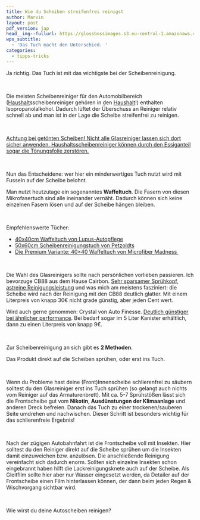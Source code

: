 ```yaml
---
title: Wie du Scheiben streifenfrei reinigst
author: Marvin
layout: post
pdf_version: jap
head__img--fullurl: https://glossbossimages.s3.eu-central-1.amazonaws.com/headerimg/streifenfrei.jpg
wps_subtitle:
  - 'Das Tuch macht den Unterschied. '
categories:
  - tipps-tricks
---
```

Ja richtig. Das Tuch ist mit das wichtigste bei der Scheibenreinigung.

&nbsp;

Die meisten Scheibenreiniger für den Automobilbereich (<span style="text-decoration: underline;">Haushalt</span>sscheibenreiniger gehören in den <span style="text-decoration: underline;">Haushalt</span>!) enthalten Isopropanolalkohol. Dadurch lüftet der Überschuss an Reiniger relativ schnell ab und man ist in der Lage die Scheibe streifenfrei zu reinigen.

&nbsp;

<span style="text-decoration: underline;">Achtung bei getönten Scheiben! Nicht alle Glasreiniger lassen sich dort sicher anwenden. Haushaltsscheibenreiniger können durch den Essiganteil sogar die Tönungsfolie zerstören.</span>

&nbsp;

Nun das Entscheidene: wer hier ein minderwertiges Tuch nutzt wird mit Fusseln auf der Scheibe belohnt.

Man nutzt heutzutage ein sogenanntes **Waffeltuch**. Die Fasern von diesen Mikrofasertuch sind alle ineinander vernäht. Dadurch können sich keine einzelnen Fasern lösen und auf der Scheibe hängen bleiben.


&nbsp;

Empfehlenswerte Tücher:

*   <a title="Gut & Günstiges Waffeltuch zur Scheibenreinigung" href="http://www.lupus-autopflege.de/Lupus-Wave-500-Waffel-Microfasertuch-40x40cm-STAFFELPREISE" target="_blank">40x40cm Waffeltuch von Lupus-Autopflege</a>
*   <a title="Extra Dünnes Scheibenreinigungstuch von Petzoldts" href="http://www.petzoldts.de/shop/Petzoldts-Microfaser-Glastuch-p-1307.html" target="_blank">50x60cm Scheibenreinigungstuch von Petzoldts</a>
*   <a title="Nicht grade günstig, aber sehr gute Qualität!" href="http://www.autopflege24.net/ap24shop/microfiber-madness-cloudbuster-glasreinigungstuch.html" target="_blank">Die Premium Variante: 40&#215;40 Waffeltuch von Microfiber Madness </a>

&nbsp;

Die Wahl des Glasreinigers sollte nach persönlichen vorlieben passieren. Ich bevorzuge CB88 aus dem Hause Cairbon. <a title="Guter Scheibenreiniger" href="http://www.cairbon.com/component/virtuemart/39/1/produkte/cb-88-fensterreiniger-detail?Itemid=0" target="_blank">Sehr sparsamer Sprühkopf, astreine Reinigungsleistung</a> und was mich am meistens fasziniert: die Scheibe wird nach der Reinigung mit den CB88 deutlich glatter. Mit einem Literpreis von knapp 30€ nicht grade günstig, aber jeden Cent wert.

Wird auch gerne genommen: Crystal von Auto Finesse. <a title="Scheibenreiniger von Auto Finesse" href="http://www.lupus-autopflege.de/Auto-Finesse-Crystal-glass-cleaner-500ml" target="_blank">Deutlich günstiger bei ähnlicher performance</a>. Bei bedarf sogar im 5 Liter Kanister erhältlich, dann zu einen Literpreis von knapp 9€.

&nbsp;

Zur Scheibenreinigung an sich gibt es **2 Methoden**.

Das Produkt direkt auf die Scheiben sprühen, oder erst ins Tuch.

&nbsp;

Wenn du Probleme hast deine (Front)Innenscheibe schlierenfrei zu säubern solltest du den Glasreiniger erst ins Tuch sprühen (so gelangt auch nichts vom Reiniger auf das Armaturenbrett). Mit ca. 5-7 Sprühstößen lässt sich die Frontscheibe gut vom **Nikotin**, **Ausdünstungen der Klimaanlage** und anderen Dreck befreien. Danach das Tuch zu einer trockenen/sauberen Seite umdrehen und nachwischen. Dieser Schritt ist besonders wichtig für das schlierenfreie Ergebnis!

&nbsp;

Nach der zügigen Autobahnfahrt ist die Frontscheibe voll mit Insekten. Hier solltest du den Reiniger direkt auf die Scheibe sprühen um die Insekten damit einzuweichen bzw. anzulösen. Die anschließende Reinigung vereinfacht sich dadurch enorm. Sollten sich einzelne Insekten schon eingebrannt haben hilft die Lackreinigungsknete auch auf der Scheibe. Als Gleitfilm sollte hier aber nur Wasser eingesetzt werden, da Detailer auf der Frontscheibe einen Film hinterlassen können, der dann beim jeden Regen & Wischvorgang sichtbar wird.

&nbsp;

Wie wirst du deine Autoscheiben reinigen?


